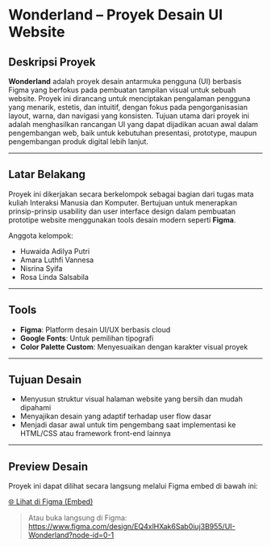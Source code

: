 # Wonderland – Proyek Desain UI Website

## Deskripsi Proyek

**Wonderland** adalah proyek desain antarmuka pengguna (UI) berbasis Figma yang berfokus pada pembuatan tampilan visual untuk sebuah website. Proyek ini dirancang untuk menciptakan pengalaman pengguna yang menarik, estetis, dan intuitif, dengan fokus pada pengorganisasian layout, warna, dan navigasi yang konsisten.
Tujuan utama dari proyek ini adalah menghasilkan rancangan UI yang dapat dijadikan acuan awal dalam pengembangan web, baik untuk kebutuhan presentasi, prototype, maupun pengembangan produk digital lebih lanjut.

---

## Latar Belakang

Proyek ini dikerjakan secara berkelompok sebagai bagian dari tugas mata kuliah  Interaksi Manusia dan Komputer. Bertujuan untuk menerapkan prinsip-prinsip usability dan user interface design dalam pembuatan prototipe website menggunakan tools desain modern seperti **Figma**.

Anggota kelompok:

- Huwaida Adilya Putri
- Amara Luthfi Vannesa
- Nisrina Syifa
- Rosa Linda Salsabila

---

## Tools

- **Figma**: Platform desain UI/UX berbasis cloud
- **Google Fonts**: Untuk pemilihan tipografi
- **Color Palette Custom**: Menyesuaikan dengan karakter visual proyek

---

## Tujuan Desain

- Menyusun struktur visual halaman website yang bersih dan mudah dipahami
- Menyajikan desain yang adaptif terhadap user flow dasar
- Menjadi dasar awal untuk tim pengembang saat implementasi ke HTML/CSS atau framework front-end lainnya

---

## Preview Desain

Proyek ini dapat dilihat secara langsung melalui Figma embed di bawah ini:

[🌐 Lihat di Figma (Embed)](https://embed.figma.com/design/EQ4xlHXak6Sab0iuj3B955/UI-Wonderland?node-id=0-1&embed-host=share)

> Atau buka langsung di Figma:  
https://www.figma.com/design/EQ4xlHXak6Sab0iuj3B955/UI-Wonderland?node-id=0-1
